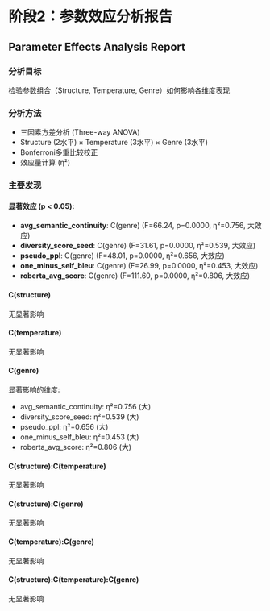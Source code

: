 # 阶段2：参数效应分析报告
## Parameter Effects Analysis Report

### 分析目标
检验参数组合（Structure, Temperature, Genre）如何影响各维度表现

### 分析方法
- 三因素方差分析 (Three-way ANOVA)
- Structure (2水平) × Temperature (3水平) × Genre (3水平)
- Bonferroni多重比较校正
- 效应量计算 (η²)

### 主要发现
#### 显著效应 (p < 0.05):
- **avg_semantic_continuity**: C(genre) (F=66.24, p=0.0000, η²=0.756, 大效应)
- **diversity_score_seed**: C(genre) (F=31.61, p=0.0000, η²=0.539, 大效应)
- **pseudo_ppl**: C(genre) (F=48.01, p=0.0000, η²=0.656, 大效应)
- **one_minus_self_bleu**: C(genre) (F=26.99, p=0.0000, η²=0.453, 大效应)
- **roberta_avg_score**: C(genre) (F=111.60, p=0.0000, η²=0.806, 大效应)

#### C(structure)
无显著影响

#### C(temperature)
无显著影响

#### C(genre)
显著影响的维度:
- avg_semantic_continuity: η²=0.756 (大)
- diversity_score_seed: η²=0.539 (大)
- pseudo_ppl: η²=0.656 (大)
- one_minus_self_bleu: η²=0.453 (大)
- roberta_avg_score: η²=0.806 (大)

#### C(structure):C(temperature)
无显著影响

#### C(structure):C(genre)
无显著影响

#### C(temperature):C(genre)
无显著影响

#### C(structure):C(temperature):C(genre)
无显著影响
